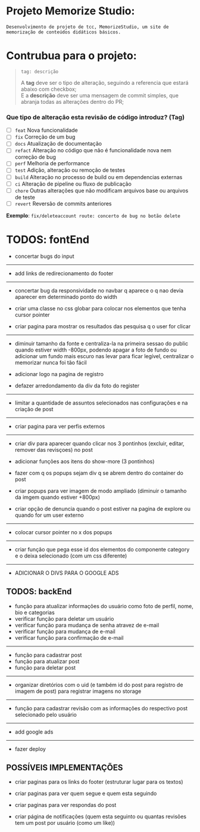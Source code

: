 # Projeto Memorize Studio:

    Desenvolvimento de projeto de tcc, MemorizeStudio, um site de memorização de conteúdos didáticos básicos.

# Contrubua para o projeto:

> ```
> tag: descrição
> ```
>
> A **tag** deve ser o tipo de alteração, seguindo a referencia que estará abaixo com checkbox;\
> E a **descrição** deve ser uma mensagem de commit simples, que abranja todas as alterações dentro do PR;

### Que tipo de alteração esta revisão de código introduz? (Tag)

- [ ] `feat` Nova funcionalidade
- [ ] `fix` Correção de um bug
- [ ] `docs` Atualização de documentação
- [ ] `refact` Alteração no código que não é funcionalidade nova nem correção de bug
- [ ] `perf` Melhoria de performance
- [ ] `test` Adição, alteração ou remoção de testes
- [ ] `build` Alteração no processo de build ou em dependencias externas
- [ ] `ci` Alteração de pipeline ou fluxo de publicação
- [ ] `chore` Outras alterações que não modificam arquivos base ou arquivos de teste
- [ ] `revert` Reversão de commits anteriores

**Exemplo**: `fix/deleteaccount route: concerto de bug no botão delete`

# TODOS: fontEnd

- concertar bugs do input

---

- add links de redirecionamento do footer

---

- concertar bug da responsividade no navbar q aparece o q nao devia aparecer em determinado ponto do width

- criar uma classe no css globar para colocar nos elementos que tenha cursor pointer

- criar pagina para mostrar os resultados das pesquisa q o user for clicar

---

- diminuir tamanho da fonte e centraliza-la na primeira sessao do public quando estiver width -800px, podendo apagar a foto de fundo ou adicionar um fundo mais escuro nas levar para ficar legível, centralizar o memorizar nunca foi tão fácil

- adicionar logo na pagina de registro

- defazer arredondamento da div da foto do register

---

- limitar a quantidade de assuntos selecionados nas configurações e na criação de post

---

- criar pagina para ver perfis externos

---

- criar div para aparecer quando clicar nos 3 pontinhos (excluir, editar, remover das revisçoes) no post

- adicionar funções aos itens do show-more (3 pontinhos)

- fazer com q os popups sejam div q se abrem dentro do container do post

- criar popups para ver imagem de modo ampliado (diminuir o tamanho da imgem quando estiver +800px)

- criar opção de denuncia quando o post estiver na pagina de explore ou quando for um user externo

---

- colocar cursor pointer no x dos popups

---

- criar função que pega esse id dos elementos do componente category e o deixa selecionado (com um css diferente)

---

- ADICIONAR O DIVS PARA O GOOGLE ADS

## TODOS: backEnd

- função para atualizar informações do usuário como foto de perfil, nome, bio e categorias
- verificar função para deletar um usuário
- verificar função para mudança de senha atravez de e-mail
- verificar função para mudança de e-mail
- verificar função para confirmação de e-mail

---

- função para cadastrar post
- função para atualizar post
- função para deletar post

---

- organizar diretórios com o uid (e também id do post para registro de imagem de post) para registrar imagens no storage

---

- função para cadastrar revisão com as informações do respectivo post selecionado pelo usuário

---

- add google ads

---

- fazer deploy

## POSSÍVEIS IMPLEMENTAÇÕES

- criar paginas para os links do footer (estruturar lugar para os textos)

- criar paginas para ver quem segue e quem esta seguindo

- criar paginas para ver respondas do post

- criar página de notificações (quem esta seguinto ou quantas revisões tem um post por usuário (como um like))
